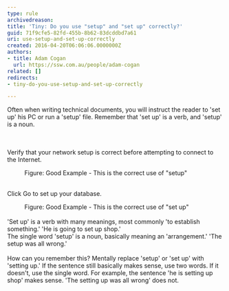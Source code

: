 ```yaml
---
type: rule
archivedreason: 
title: 'Tiny: Do you use "setup" and "set up" correctly?'
guid: 71f9cfe5-82fd-455b-8b62-83dcddbd7a61
uri: use-setup-and-set-up-correctly
created: 2016-04-20T06:06:06.0000000Z
authors:
- title: Adam Cogan
  url: https://ssw.com.au/people/adam-cogan
related: []
redirects:
- tiny-do-you-use-setup-and-set-up-correctly

---
```



Often when writing technical documents, you will instruct the reader to 'set up' his PC or run a 'setup' file. Remember that 'set up' is a verb, and 'setup' is a noun.<br>
<br><excerpt class='endintro'></excerpt><br>
<p class="ssw15-rteElement-GreyBox">​Verify that your network setup is correct before attempting to connect to the Internet.​</p><dd class="ssw15-rteElement-FigureGood">Figure&#58; Good Example - This is the correct use of &quot;setup&quot;</dd><div><br></div><p class="ssw15-rteElement-GreyBox">Click Go to set up your database.</p><dd class="ssw15-rteElement-FigureGood">Figure&#58; Good Example - This is the correct use of &quot;set up&quot;​</dd><div><br></div><div>'Set up' is a verb with many meanings, most commonly 'to establish something.' 'He is going to set up shop.'</div><div>The single word 'setup' is a noun, basically meaning an 'arrangement.' 'The setup was all wrong.'</div><div><br></div><div>How can you remember this? Mentally replace 'setup' or 'set up' with 'setting up.' If the sentence still basically makes sense, use two words. If it doesn't, use the single word. For example, the sentence 'he is setting up shop' makes sense. 'The setting up was all wrong' does not.</div><div><br></div>


